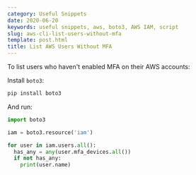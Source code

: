 ```yaml
---
category: Useful Snippets
date: 2020-06-20
keywords: useful snippets, aws, boto3, AWS IAM, script
slug: aws-cli-list-users-without-mfa
template: post.html
title: List AWS Users Without MFA
---
```


To list users who haven't enabled MFA on their AWS accounts:

<!--more-->

Install `boto3`:

```bash
pip install boto3
```

And run:

```python
import boto3

iam = boto3.resource('iam')

for user in iam.users.all():
  has_any = any(user.mfa_devices.all())
  if not has_any:
    print(user.name)
```
